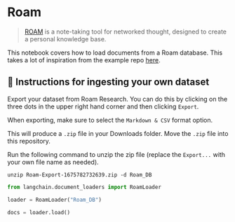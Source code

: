 # Roam

>[ROAM](https://roamresearch.com/) is a note-taking tool for networked thought, designed to create a personal knowledge base.

This notebook covers how to load documents from a Roam database. This takes a lot of inspiration from the example repo [here](https://github.com/JimmyLv/roam-qa).

## 🧑 Instructions for ingesting your own dataset

Export your dataset from Roam Research. You can do this by clicking on the three dots in the upper right hand corner and then clicking `Export`.

When exporting, make sure to select the `Markdown & CSV` format option.

This will produce a `.zip` file in your Downloads folder. Move the `.zip` file into this repository.

Run the following command to unzip the zip file (replace the `Export...` with your own file name as needed).

```shell
unzip Roam-Export-1675782732639.zip -d Roam_DB
```



```python
from langchain.document_loaders import RoamLoader
```


```python
loader = RoamLoader("Roam_DB")
```


```python
docs = loader.load()
```
